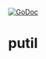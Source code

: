 [![GoDoc](https://godoc.org/github.com/KarpelesLab/putil?status.svg)](https://godoc.org/github.com/KarpelesLab/putil)

# putil
